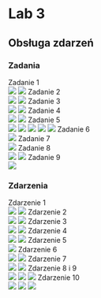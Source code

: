 # Lab 3
## Obsługa zdarzeń
### Zadania
Zadanie 1  
![](Screen/Lab3.T1.1.jpg)
![](Screen/Lab3.T1.2.jpg)
Zadanie 2  
![](Screen/Lab3.T2.1.jpg)
![](Screen/Lab3.T2.2.jpg)
Zadanie 3  
![](Screen/Lab3.T3.1.jpg)
![](Screen/Lab3.T3.2.jpg)
Zadanie 4  
![](Screen/Lab3.T4.1.jpg)
![](Screen/Lab3.T4.2.jpg)
Zadanie 5  
![](Screen/Lab3.T5.1.jpg)
![](Screen/Lab3.T5.2.jpg)
![](Screen/Lab3.T5.3.jpg)
![](Screen/Lab3.T5.4.jpg)
![](Screen/Lab3.T5.5.jpg)
Zadanie 6  
![](Screen/Lab3.T6.1.jpg)
Zadanie 7  
![](Screen/Lab3.T7.1.jpg)
Zadanie 8  
![](Screen/Lab3.T8.1.jpg)
![](Screen/Lab3.T8.2.jpg)
Zadanie 9  
![](Screen/Lab3.T9.1.jpg)
### Zdarzenia
Zdarzenie 1  
![](Screen/Lab3.E1.1.jpg)
![](Screen/Lab3.E1.2.jpg)
Zdarzenie 2  
![](Screen/Lab3.E2.1.jpg)
![](Screen/Lab3.E2.2.jpg)
Zdarzenie 3  
![](Screen/Lab3.E3.1.jpg)
![](Screen/Lab3.E3.2.jpg)
Zdarzenie 4  
![](Screen/Lab3.E4.1.jpg)
![](Screen/Lab3.E4.2.jpg)
Zdarzenie 5  
![](Screen/Lab3.E5.1.jpg)
Zdarzenie 6  
![](Screen/Lab3.E6.1.jpg)
![](Screen/Lab3.E6.2.jpg)
Zdarzenie 7  
![](Screen/Lab3.E7.1.jpg)
![](Screen/Lab3.E7.2.jpg)
Zdarzenie 8 i 9  
![](Screen/Lab3.E8.1.jpg)
![](Screen/Lab3.E8.2.jpg)
![](Screen/Lab3.E9.1.jpg)
Zdarzenie 10  
![](Screen/Lab3.E10.1.jpg)
![](Screen/Lab3.E10.2.jpg)
![](Screen/Lab3.E10.3.jpg)